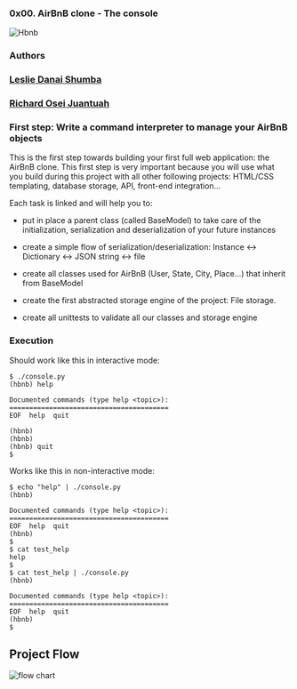 ### 0x00. AirBnB clone - The console

<img src="https://s3.amazonaws.com/alx-intranet.hbtn.io/uploads/medias/2018/6/65f4a1dd9c51265f49d0.png?X-Amz-Algorithm=AWS4-HMAC-SHA256&X-Amz-Credential=AKIARDDGGGOUSBVO6H7D%2F20211109%2Fus-east-1%2Fs3%2Faws4_request&X-Amz-Date=20211109T205320Z&X-Amz-Expires=86400&X-Amz-SignedHeaders=host&X-Amz-Signature=452096f1f04e678de9ba62eb6806f518b4041c8f004a3febcda4907080cea8b8" alt="Hbnb">

### Authors
<h3> <a href="mailto:lesliedeeshumba@gmail.com">Leslie Danai Shumba</a> </h3>
<h3> <a href="mailto:nanamcroj@gmail.com">Richard Osei Juantuah</a> </h3>

### First step: Write a command interpreter to manage your AirBnB objects
This is the first step towards building your first full web application: the AirBnB clone. This first step is very important because you will use what you build during this project with all other following projects: HTML/CSS templating, database storage, API, front-end integration…

Each task is linked and will help you to:
* put in place a parent class (called BaseModel) to take care of the initialization, serialization and deserialization of your future instances

* create a simple flow of serialization/deserialization: Instance <-> Dictionary <-> JSON string <-> file

* create all classes used for AirBnB (User, State, City, Place…) that inherit from BaseModel

* create the first abstracted storage engine of the project: File storage.

* create all unittests to validate all our classes and storage engine

### Execution
Should work like this in interactive mode:
```
$ ./console.py
(hbnb) help

Documented commands (type help <topic>):
========================================
EOF  help  quit

(hbnb) 
(hbnb) 
(hbnb) quit
$
```
Works like this in non-interactive mode:
```
$ echo "help" | ./console.py
(hbnb)

Documented commands (type help <topic>):
========================================
EOF  help  quit
(hbnb) 
$
$ cat test_help
help
$
$ cat test_help | ./console.py
(hbnb)

Documented commands (type help <topic>):
========================================
EOF  help  quit
(hbnb) 
$
```

<h2>Project Flow</h2>

<img src="https://s3.amazonaws.com/alx-intranet.hbtn.io/uploads/medias/2018/6/815046647d23428a14ca.png?X-Amz-Algorithm=AWS4-HMAC-SHA256&X-Amz-Credential=AKIARDDGGGOUSBVO6H7D%2F20211109%2Fus-east-1%2Fs3%2Faws4_request&X-Amz-Date=20211109T205320Z&X-Amz-Expires=86400&X-Amz-SignedHeaders=host&X-Amz-Signature=5bdf2f8f7c725065ecd0680253d9c700f069950abbf6a4ff6fb667deb8176305" alt="flow chart" >
